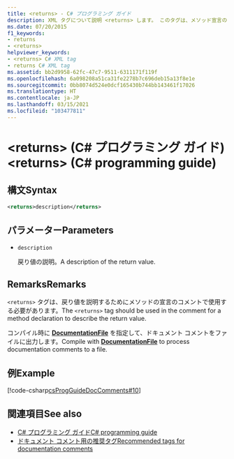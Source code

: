 ```yaml
---
title: <returns> - C# プログラミング ガイド
description: XML タグについて説明 <returns> します。 このタグは、メソッド宣言のコメントで戻り値を記述するために使用されます。
ms.date: 07/20/2015
f1_keywords:
- returns
- <returns>
helpviewer_keywords:
- <returns> C# XML tag
- returns C# XML tag
ms.assetid: bb2d9958-62fc-47c7-9511-6311171f119f
ms.openlocfilehash: 6a098208a51ca31fe2278b7c696deb15a13f8e1e
ms.sourcegitcommit: 0bb8074d524e0dcf165430b744bb143461f17026
ms.translationtype: HT
ms.contentlocale: ja-JP
ms.lasthandoff: 03/15/2021
ms.locfileid: "103477811"
---
```

# <a name="returns-c-programming-guide"></a><span data-ttu-id="f3445-105">\<returns> (C# プログラミング ガイド)</span><span class="sxs-lookup"><span data-stu-id="f3445-105">\<returns> (C# programming guide)</span></span>

## <a name="syntax"></a><span data-ttu-id="f3445-106">構文</span><span class="sxs-lookup"><span data-stu-id="f3445-106">Syntax</span></span>

```xml
<returns>description</returns>
```

## <a name="parameters"></a><span data-ttu-id="f3445-107">パラメーター</span><span class="sxs-lookup"><span data-stu-id="f3445-107">Parameters</span></span>

- `description`

  <span data-ttu-id="f3445-108">戻り値の説明。</span><span class="sxs-lookup"><span data-stu-id="f3445-108">A description of the return value.</span></span>

## <a name="remarks"></a><span data-ttu-id="f3445-109">Remarks</span><span class="sxs-lookup"><span data-stu-id="f3445-109">Remarks</span></span>

<span data-ttu-id="f3445-110">`<returns>` タグは、戻り値を説明するためにメソッドの宣言のコメントで使用する必要があります。</span><span class="sxs-lookup"><span data-stu-id="f3445-110">The `<returns>` tag should be used in the comment for a method declaration to describe the return value.</span></span>

<span data-ttu-id="f3445-111">コンパイル時に [**DocumentationFile**](../../language-reference/compiler-options/output.md#documentationfile) を指定して、ドキュメント コメントをファイルに出力します。</span><span class="sxs-lookup"><span data-stu-id="f3445-111">Compile with [**DocumentationFile**](../../language-reference/compiler-options/output.md#documentationfile) to process documentation comments to a file.</span></span>

## <a name="example"></a><span data-ttu-id="f3445-112">例</span><span class="sxs-lookup"><span data-stu-id="f3445-112">Example</span></span>

[!code-csharp[csProgGuideDocComments#10](~/samples/snippets/csharp/VS_Snippets_VBCSharp/csProgGuideDocComments/CS/DocComments.cs#10)]

## <a name="see-also"></a><span data-ttu-id="f3445-113">関連項目</span><span class="sxs-lookup"><span data-stu-id="f3445-113">See also</span></span>

- [<span data-ttu-id="f3445-114">C# プログラミング ガイド</span><span class="sxs-lookup"><span data-stu-id="f3445-114">C# programming guide</span></span>](../index.md)
- [<span data-ttu-id="f3445-115">ドキュメント コメント用の推奨タグ</span><span class="sxs-lookup"><span data-stu-id="f3445-115">Recommended tags for documentation comments</span></span>](./recommended-tags-for-documentation-comments.md)
